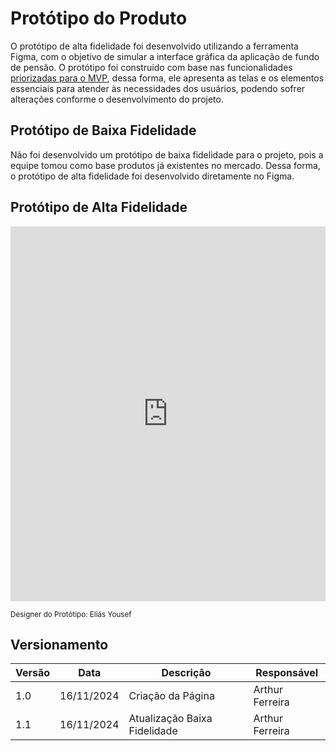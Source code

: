 # Protótipo do Produto

O protótipo de alta fidelidade foi desenvolvido utilizando a ferramenta Figma, com o objetivo de simular a interface gráfica da aplicação de fundo de pensão. O protótipo foi construído com base nas funcionalidades [priorizadas para o MVP](./storymap/priorizacao.md), dessa forma, ele apresenta as telas e os elementos essenciais para atender às necessidades dos usuários, podendo sofrer alterações conforme o desenvolvimento do projeto.

## Protótipo de Baixa Fidelidade

Não foi desenvolvido um protótipo de baixa fidelidade para o projeto, pois a equipe tomou como base produtos já existentes no mercado. Dessa forma, o protótipo de alta fidelidade foi desenvolvido diretamente no Figma.

## Protótipo de Alta Fidelidade

<iframe
  src="https://embed.figma.com/design/R8NyjWtk0S6npoMh8IPO4g/ALM?embed-host=figma-embed-docs"
  allowfullscreen
  style="border: none; width: 100%; height: 600px;">
</iframe>

<small>Designer do Protótipo: Eliás Yousef</small>

## Versionamento

| Versão | Data       | Descrição                    | Responsável     |
| ------ | ---------- | ---------------------------- | --------------- |
| 1.0    | 16/11/2024 | Criação da Página            | Arthur Ferreira |
| 1.1    | 16/11/2024 | Atualização Baixa Fidelidade | Arthur Ferreira |